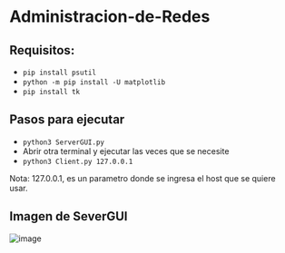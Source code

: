 # Administracion-de-Redes
## Requisitos:
- `pip install psutil`
- `python -m pip install -U matplotlib`
- `pip install tk`
## Pasos para ejecutar
- `python3 ServerGUI.py`
- Abrir otra terminal y ejecutar las veces que se necesite
- `python3 Client.py 127.0.0.1`

Nota: 127.0.0.1, es un parametro donde se ingresa el host que se quiere usar.
## Imagen de SeverGUI
![image](https://user-images.githubusercontent.com/36217766/200935079-33220182-31b8-4c52-810c-bc854598661f.png)
